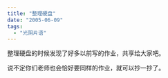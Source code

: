 ```yaml
---
title: "整理硬盘"
date: "2005-06-09"
tags: 
  - "光阴片语"
---
```


整理硬盘的时候发现了好多以前写的作业，共享给大家吧。

说不定你们老师也会恰好要同样的作业，就可以抄一抄了。

